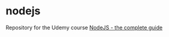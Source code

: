 # nodejs
Repository for the Udemy course [NodeJS - the complete guide](https://www.udemy.com/course/nodejs-the-complete-guide)
